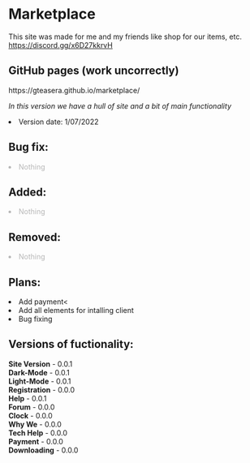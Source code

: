 # Marketplace
This site was made for me and my friends like shop for our items, etc. https://discord.gg/x6D27kkrvH

<h2>GitHub pages (work uncorrectly)</h2>
https://gteasera.github.io/marketplace/


<p><i> In this version we have a hull of site and a bit of main functionality</i></p>
 
  <li> Version date: 1/07/2022 </li>
  
<h2><b> Bug fix: </b></h2>
  <li style="text-align: left; opacity: 0.3;"> Nothing </li>
<h2><b> Added: </b></h2>
 <li style="opacity: 0.3"> Nothing </li>
<h2><b> Removed: </b></h2>
   <li style="opacity: 0.3"> Nothing </li>
<h2><b> Plans: </b></h2>
  <li> Add payment<</li>
  <li> Add all elements for intalling client</li>
  <li> Bug fixing</li>

  
<h2><b> Versions of fuctionality: </b></h2>
<b>Site Version</b> - 0.0.1
<br><b>Dark-Mode</b> - 0.0.1 <br>
<b>Light-Mode</b> - 0.0.1 <br>
<b>Registration</b> - 0.0.0 <br>
<b>Help</b> - 0.0.1 <br>
<b>Forum</b> - 0.0.0 <br>
<b>Clock</b> - 0.0.0 <br>
<b>Why We</b> - 0.0.0 <br>
<b>Tech Help</b> - 0.0.0 <br>
<b>Payment</b> - 0.0.0 <br>
<b>Downloading</b> - 0.0.0 <br>
